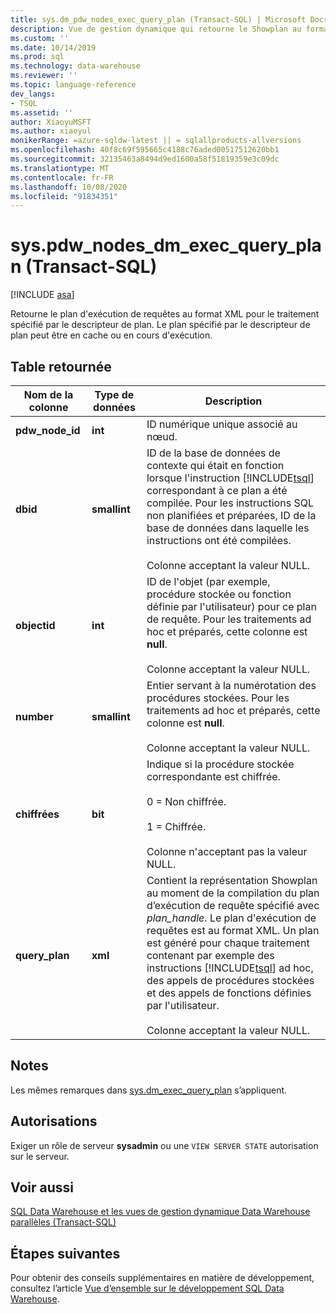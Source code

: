 ```yaml
---
title: sys.dm_pdw_nodes_exec_query_plan (Transact-SQL) | Microsoft Docs
description: Vue de gestion dynamique qui retourne le Showplan au format XML pour le lot spécifié par le descripteur de plan. Le plan spécifié par le descripteur de plan peut être en cache ou en cours d'exécution.
ms.custom: ''
ms.date: 10/14/2019
ms.prod: sql
ms.technology: data-warehouse
ms.reviewer: ''
ms.topic: language-reference
dev_langs:
- TSQL
ms.assetid: ''
author: XiaoyuMSFT
ms.author: xiaoyul
monikerRange: =azure-sqldw-latest || = sqlallproducts-allversions
ms.openlocfilehash: 40f8c69f595665c4188c76aded00517512620bb1
ms.sourcegitcommit: 32135463a8494d9ed1600a58f51819359e3c09dc
ms.translationtype: MT
ms.contentlocale: fr-FR
ms.lasthandoff: 10/08/2020
ms.locfileid: "91834351"
---
```

# <a name="syspdw_nodes_dm_exec_query_plan-transact-sql"></a>sys.pdw_nodes_dm_exec_query_plan (Transact-SQL)
[!INCLUDE [asa](../../includes/applies-to-version/asa.md)]

Retourne le plan d'exécution de requêtes au format XML pour le traitement spécifié par le descripteur de plan. Le plan spécifié par le descripteur de plan peut être en cache ou en cours d'exécution.  

## <a name="table-returned"></a>Table retournée  
  
|Nom de la colonne|Type de données|Description|  
|-----------------|---------------|-----------------|  
|**pdw_node_id**|**int**|ID numérique unique associé au nœud.| 
|**dbid**|**smallint**|ID de la base de données de contexte qui était en fonction lorsque l'instruction [!INCLUDE[tsql](../../includes/tsql-md.md)] correspondant à ce plan a été compilée. Pour les instructions SQL non planifiées et préparées, ID de la base de données dans laquelle les instructions ont été compilées.<br /><br /> Colonne acceptant la valeur NULL.|  
|**objectid**|**int**|ID de l'objet (par exemple, procédure stockée ou fonction définie par l'utilisateur) pour ce plan de requête. Pour les traitements ad hoc et préparés, cette colonne est **null**.<br /><br /> Colonne acceptant la valeur NULL.|  
|**number**|**smallint**|Entier servant à la numérotation des procédures stockées. Pour les traitements ad hoc et préparés, cette colonne est **null**.<br /><br /> Colonne acceptant la valeur NULL.| 
|**chiffrées**|**bit**|Indique si la procédure stockée correspondante est chiffrée.<br /><br /> 0 = Non chiffrée.<br /><br /> 1 = Chiffrée.<br /><br /> Colonne n'acceptant pas la valeur NULL.|  
|**query_plan**|**xml**|Contient la représentation Showplan au moment de la compilation du plan d’exécution de requête spécifié avec *plan_handle*. Le plan d'exécution de requêtes est au format XML. Un plan est généré pour chaque traitement contenant par exemple des instructions [!INCLUDE[tsql](../../includes/tsql-md.md)] ad hoc, des appels de procédures stockées et des appels de fonctions définies par l'utilisateur.<br /><br /> Colonne acceptant la valeur NULL.|  
  
## <a name="remarks"></a>Notes  
Les mêmes remarques dans [sys.dm_exec_query_plan](./sys-dm-exec-query-plan-transact-sql.md?view=sql-server-ver15) s’appliquent.  
  
## <a name="permissions"></a>Autorisations  
 Exiger un rôle de serveur **sysadmin** ou une `VIEW SERVER STATE` autorisation sur le serveur.  
  
## <a name="see-also"></a>Voir aussi  
 [SQL Data Warehouse et les vues de gestion dynamique Data Warehouse parallèles &#40;Transact-SQL&#41;](../../relational-databases/system-dynamic-management-views/sql-and-parallel-data-warehouse-dynamic-management-views.md)  

 ## <a name="next-steps"></a>Étapes suivantes
 Pour obtenir des conseils supplémentaires en matière de développement, consultez l’article [Vue d’ensemble sur le développement SQL Data Warehouse](/azure/sql-data-warehouse/sql-data-warehouse-overview-develop).